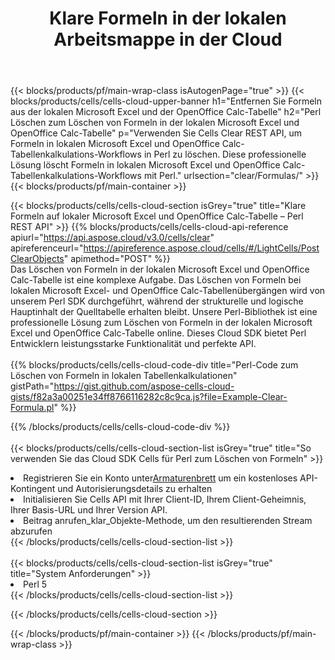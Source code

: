 ﻿---
title:  Klare Formeln in der lokalen Arbeitsmappe in der Cloud
description: Cloud-APIs und SDKs zum Löschen von Formeln unter Microsoft Excel und OpenOffice Calc. Klare Formeln in lokalen Tabellenkalkulationen durch die Cells Cloud API. SDK unterstützt verschiedene Entwicklungssprachen. Dazu gehören Android, C#, Go, Java, NodeJS, Perl, PHP, Python, Ruby und Swift.
---
{{< blocks/products/pf/main-wrap-class isAutogenPage="true" >}}
{{< blocks/products/cells/cells-cloud-upper-banner h1="Entfernen Sie Formeln aus der lokalen Microsoft Excel und der OpenOffice Calc-Tabelle" h2="Perl Löschen zum Löschen von Formeln in der lokalen Microsoft Excel und OpenOffice Calc-Tabelle" p="Verwenden Sie Cells Clear REST API, um Formeln in lokalen Microsoft Excel und OpenOffice Calc-Tabellenkalkulations-Workflows in Perl zu löschen. Diese professionelle Lösung löscht Formeln in lokalen Microsoft Excel und OpenOffice Calc-Tabellenkalkulations-Workflows mit Perl." urlsection="clear/Formulas/" >}}
{{< blocks/products/pf/main-container >}}

{{< blocks/products/cells/cells-cloud-section isGrey="true" title="Klare Formeln auf lokaler Microsoft Excel und OpenOffice Calc-Tabelle – Perl REST API" >}}
{{% blocks/products/cells/cells-cloud-api-reference apiurl="https://api.aspose.cloud/v3.0/cells/clear" apireferenceurl="https://apireference.aspose.cloud/cells/#/LightCells/PostClearObjects" apimethod="POST" %}}
<br/>
Das Löschen von Formeln in der lokalen Microsoft Excel und OpenOffice Calc-Tabelle ist eine komplexe Aufgabe. Das Löschen von Formeln bei lokalen Microsoft Excel- und OpenOffice Calc-Tabellenübergängen wird von unserem Perl SDK durchgeführt, während der strukturelle und logische Hauptinhalt der Quelltabelle erhalten bleibt. Unsere Perl-Bibliothek ist eine professionelle Lösung zum Löschen von Formeln in der lokalen Microsoft Excel und OpenOffice Calc-Tabelle online. Dieses Cloud SDK bietet Perl Entwicklern leistungsstarke Funktionalität und perfekte API.
<br/>
<br/>
{{% blocks/products/cells/cells-cloud-code-div title="Perl-Code zum Löschen von Formeln in lokalen Tabellenkalkulationen" gistPath="https://gist.github.com/aspose-cells-cloud-gists/f82a3a00251e34ff8766116282c8c9ca.js?file=Example-Clear-Formula.pl" %}}
  
{{% /blocks/products/cells/cells-cloud-code-div %}}
<br/>
<br/>
{{< blocks/products/cells/cells-cloud-section-list isGrey="true" title="So verwenden Sie das Cloud SDK Cells für Perl zum Löschen von Formeln" >}}
<li> Registrieren Sie ein Konto unter<a href="https://dashboard.aspose.cloud/">Armaturenbrett</a> um ein kostenloses API-Kontingent und Autorisierungsdetails zu erhalten</li>
<li>Initialisieren Sie Cells API mit Ihrer Client-ID, Ihrem Client-Geheimnis, Ihrer Basis-URL und Ihrer Version API.</li>
<li>Beitrag anrufen_klar_Objekte-Methode, um den resultierenden Stream abzurufen</li>
{{< /blocks/products/cells/cells-cloud-section-list >}}
<br/>
<br/>
{{< blocks/products/cells/cells-cloud-section-list isGrey="true" title="System Anforderungen" >}}
<li>Perl 5</li>
{{< /blocks/products/cells/cells-cloud-section-list >}}

{{< /blocks/products/cells/cells-cloud-section >}}

{{< /blocks/products/pf/main-container >}}
{{< /blocks/products/pf/main-wrap-class >}}
